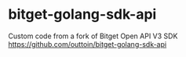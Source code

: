 # bitget-golang-sdk-api

Custom code from a fork of Bitget Open API V3 SDK
https://github.com/outtoin/bitget-golang-sdk-api
